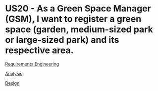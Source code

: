 # US20 - As a Green Space Manager (GSM), I want to register a green space (garden, medium-sized park or large-sized park) and its respective area.
[Requirements Engineering](01.requirements-engineering/Readme.md)

[Analysis](02.analysis/Readme.md)

[Design](03.design/Readme.md)